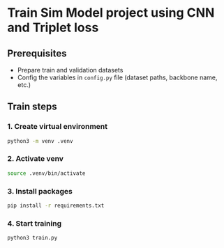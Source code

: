 # Train Sim Model project using CNN and Triplet loss

## Prerequisites
- Prepare train and validation datasets
- Config the variables in `config.py` file (dataset paths, backbone name, etc.)

## Train steps

### 1. Create virtual environment
```bash
python3 -m venv .venv
```

### 2. Activate venv
```bash
source .venv/bin/activate
```

### 3. Install packages
```bash
pip install -r requirements.txt
```

### 4. Start training
```bash
python3 train.py
```
